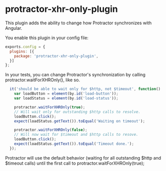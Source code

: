 # protractor-xhr-only-plugin

This plugin adds the ability to change how Protractor synchronizes with Angular.

You enable this plugin in your config file:
```js
exports.config = {
  plugins: [{
    package: 'protractor-xhr-only-plugin',
  }]
};
```

In your tests, you can change Protractor's synchronization by calling protractor.waitForXHROnly(), like so.
```js
  it('should be able to wait only for $http, not $timeout', function() {
    var loadButton = element(by.id('load-button'));
    var loadStatus = element(by.id('load-status'));

    protractor.waitForXHROnly(true);
    // Will wait only for outstanding $http calls to resolve.
    loadButton.click();
    expect(loadStatus.getText()).toEqual('Waiting on timeout');

    protractor.waitForXHROnly(false);
    // Will now wait for $timeout and $http calls to resove.
    loadButton.click();
    expect(loadStatus.getText()).toEqual('Timeout done.');
  });
```

Protractor will use the default behavior (waiting for all outstanding $http and $timeout calls) until the first call to protractor.waitForXHROnly(true);
